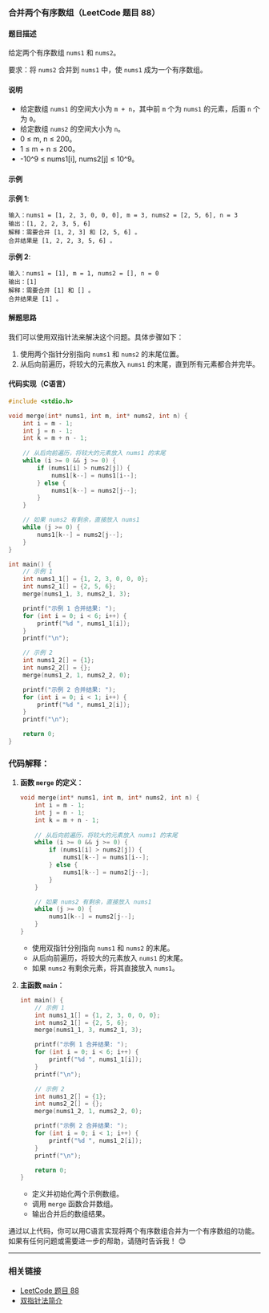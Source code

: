 ### 合并两个有序数组（LeetCode 题目 88）

#### 题目描述
给定两个有序数组 `nums1` 和 `nums2`。

要求：将 `nums2` 合并到 `nums1` 中，使 `nums1` 成为一个有序数组。

#### 说明
- 给定数组 `nums1` 的空间大小为 `m + n`，其中前 `m` 个为 `nums1` 的元素，后面 `n` 个为 `0`。
- 给定数组 `nums2` 的空间大小为 `n`。
- 0 ≤ m, n ≤ 200。
- 1 ≤ m + n ≤ 200。
- -10^9 ≤ nums1[i], nums2[j] ≤ 10^9。

#### 示例

**示例 1**:
```
输入：nums1 = [1, 2, 3, 0, 0, 0], m = 3, nums2 = [2, 5, 6], n = 3
输出：[1, 2, 2, 3, 5, 6]
解释：需要合并 [1, 2, 3] 和 [2, 5, 6] 。
合并结果是 [1, 2, 2, 3, 5, 6] 。
```

**示例 2**:
```
输入：nums1 = [1], m = 1, nums2 = [], n = 0
输出：[1]
解释：需要合并 [1] 和 [] 。
合并结果是 [1] 。
```

#### 解题思路
我们可以使用双指针法来解决这个问题。具体步骤如下：
1. 使用两个指针分别指向 `nums1` 和 `nums2` 的末尾位置。
2. 从后向前遍历，将较大的元素放入 `nums1` 的末尾，直到所有元素都合并完毕。

#### 代码实现（C语言）

```c
#include <stdio.h>

void merge(int* nums1, int m, int* nums2, int n) {
    int i = m - 1;
    int j = n - 1;
    int k = m + n - 1;
    
    // 从后向前遍历，将较大的元素放入 nums1 的末尾
    while (i >= 0 && j >= 0) {
        if (nums1[i] > nums2[j]) {
            nums1[k--] = nums1[i--];
        } else {
            nums1[k--] = nums2[j--];
        }
    }

    // 如果 nums2 有剩余，直接放入 nums1
    while (j >= 0) {
        nums1[k--] = nums2[j--];
    }
}

int main() {
    // 示例 1
    int nums1_1[] = {1, 2, 3, 0, 0, 0};
    int nums2_1[] = {2, 5, 6};
    merge(nums1_1, 3, nums2_1, 3);

    printf("示例 1 合并结果: ");
    for (int i = 0; i < 6; i++) {
        printf("%d ", nums1_1[i]);
    }
    printf("\n");

    // 示例 2
    int nums1_2[] = {1};
    int nums2_2[] = {};
    merge(nums1_2, 1, nums2_2, 0);

    printf("示例 2 合并结果: ");
    for (int i = 0; i < 1; i++) {
        printf("%d ", nums1_2[i]);
    }
    printf("\n");

    return 0;
}
```

### 代码解释：

1. **函数 `merge` 的定义**：
   ```c
   void merge(int* nums1, int m, int* nums2, int n) {
       int i = m - 1;
       int j = n - 1;
       int k = m + n - 1;
       
       // 从后向前遍历，将较大的元素放入 nums1 的末尾
       while (i >= 0 && j >= 0) {
           if (nums1[i] > nums2[j]) {
               nums1[k--] = nums1[i--];
           } else {
               nums1[k--] = nums2[j--];
           }
       }
   
       // 如果 nums2 有剩余，直接放入 nums1
       while (j >= 0) {
           nums1[k--] = nums2[j--];
       }
   }
   ```
   - 使用双指针分别指向 `nums1` 和 `nums2` 的末尾。
   - 从后向前遍历，将较大的元素放入 `nums1` 的末尾。
   - 如果 `nums2` 有剩余元素，将其直接放入 `nums1`。

2. **主函数 `main`**：
   ```c
   int main() {
       // 示例 1
       int nums1_1[] = {1, 2, 3, 0, 0, 0};
       int nums2_1[] = {2, 5, 6};
       merge(nums1_1, 3, nums2_1, 3);
   
       printf("示例 1 合并结果: ");
       for (int i = 0; i < 6; i++) {
           printf("%d ", nums1_1[i]);
       }
       printf("\n");
   
       // 示例 2
       int nums1_2[] = {1};
       int nums2_2[] = {};
       merge(nums1_2, 1, nums2_2, 0);
   
       printf("示例 2 合并结果: ");
       for (int i = 0; i < 1; i++) {
           printf("%d ", nums1_2[i]);
       }
       printf("\n");
   
       return 0;
   }
   ```
   - 定义并初始化两个示例数组。
   - 调用 `merge` 函数合并数组。
   - 输出合并后的数组结果。

通过以上代码，你可以用C语言实现将两个有序数组合并为一个有序数组的功能。如果有任何问题或需要进一步的帮助，请随时告诉我！ 😊

---

### 相关链接
- [LeetCode 题目 88](https://leetcode.com/problems/merge-sorted-array/)
- [双指针法简介](https://en.wikipedia.org/wiki/Two-pointer_technique)